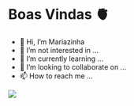# Boas Vindas 🫀
- 👋 Hi, I’m Mariazinha
- 👀 I’m not interested in ...
- 🌱 I’m currently learning ...
- 💞️ I’m looking to collaborate on ...
- 📫 How to reach me ...

![](http://lovely-swiftie.tumblr.com/post/51723166023)
